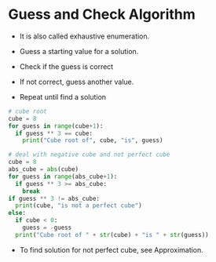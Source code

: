 # Guess and Check Algorithm

- It is also called exhaustive enumeration.

- Guess a starting value for a solution.
- Check if the guess is correct
- If not correct, guess another value.
- Repeat until find a solution


```python
# cube root
cube = 8
for guess in range(cube+1):
  if guess ** 3 == cube:
    print("Cube root of", cube, "is", guess)

# deal with negative cube and not perfect cube
cube = 8
abs_cube = abs(cube)
for guess in range(abs_cube+1):
  if guess ** 3 >= abs_cube:
    break
if guess ** 3 != abs_cube:
  print(cube, "is not a perfect cube")
else:
  if cube < 0:
    guess = -guess
  print("Cube root of " + str(cube) + "is " + str(guess))
```

* To find solution for not perfect cube, see Approximation.
